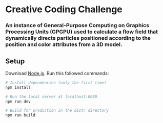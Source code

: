 # Creative Coding Challenge

### An instance of General-Purpose Computing on Graphics Processing Units (GPGPU) used to calculate a flow field that dynamically directs particles positioned according to the position and color attributes from a 3D model. 

## Setup
Download [Node.js](https://nodejs.org/en/download/).
Run this followed commands:

``` bash
# Install dependencies (only the first time)
npm install

# Run the local server at localhost:8080
npm run dev

# Build for production in the dist/ directory
npm run build
```
